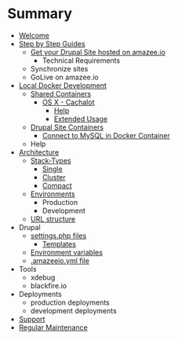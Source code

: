 # Summary

* [Welcome](README.md)
* [Step by Step Guides](step_by_step_guides.md)
   * [Get your Drupal Site hosted on amazee.io](get_your_drupal_site_hosted_on_amazeeio.md)
       * Technical Requirements
   * Synchronize sites
   * GoLive on amazee.io
* [Local Docker Development](local_docker_development.md)
   * [Shared Containers](local_docker_development/shared_containers.md)
       * [OS X - Cachalot](local_docker_development/os_x_cachalot.md)
           * [Help](local_docker_development/os_x_cachalot/help.md)
           * [Extended Usage](local_docker_development/os_x_cachalot/extended_usage.md)
   * [Drupal Site Containers](local_docker_development/drupal_site_containers.md)
       * [Connect to MySQL in Docker Container](local_docker_development/connect_to_mysql_from_external.md)
   * Help
* [Architecture](architecture.md)
   * [Stack-Types](stack-types.md)
       * [Single](architecture/stack-types/singlemd.md)
       * [Cluster](cluster.md)
       * [Compact](compact.md)
   * [Environments](environments.md)
       * Production
       * Development
   * [URL structure](url_structure.md)
* Drupal
   * [settings.php files](settingsphp_files.md)
       * [Templates](templates.md)
   * [Environment variables](environment_variables.md)
   * [.amazeeio.yml file](amazeeioyml_file.md)
* Tools
   * xdebug
   * blackfire.io
* Deployments
   * production deployments
   * development deployments
* [Support](support.md)
* [Regular Maintenance](regular_maintenance.md)

